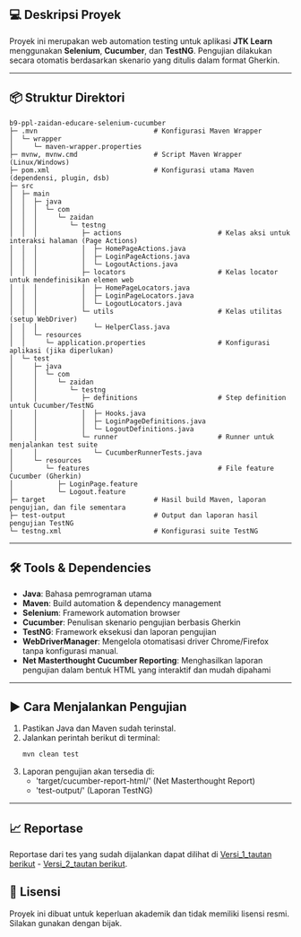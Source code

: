 ## 💻 **Deskripsi Proyek**
Proyek ini merupakan web automation testing untuk aplikasi **JTK Learn** menggunakan **Selenium**, **Cucumber**, dan **TestNG**. Pengujian dilakukan secara otomatis berdasarkan skenario yang ditulis dalam format Gherkin.

---

## 📦 **Struktur Direktori**
```
b9-ppl-zaidan-educare-selenium-cucumber
├─ .mvn                             # Konfigurasi Maven Wrapper
│  └─ wrapper
│     └─ maven-wrapper.properties
├─ mvnw, mvnw.cmd                   # Script Maven Wrapper (Linux/Windows)
├─ pom.xml                          # Konfigurasi utama Maven (dependensi, plugin, dsb)
├─ src
│  ├─ main
│  │  ├─ java
│  │  │  └─ com
│  │  │     └─ zaidan
│  │  │        └─ testng
│  │  │           ├─ actions                        # Kelas aksi untuk interaksi halaman (Page Actions)
│  │  │           │  ├─ HomePageActions.java
│  │  │           │  ├─ LoginPageActions.java
│  │  │           │  └─ LogoutActions.java
│  │  │           ├─ locators                       # Kelas locator untuk mendefinisikan elemen web
│  │  │           │  ├─ HomePageLocators.java
│  │  │           │  ├─ LoginPageLocators.java
│  │  │           │  └─ LogoutLocators.java
│  │  │           └─ utils                          # Kelas utilitas (setup WebDriver)
│  │  │              └─ HelperClass.java
│  │  └─ resources
│  │     └─ application.properties                  # Konfigurasi aplikasi (jika diperlukan)
│  └─ test
│     ├─ java
│     │  └─ com
│     │     └─ zaidan
│     │        └─ testng
│     │           ├─ definitions                    # Step definition untuk Cucumber/TestNG
│     │           │  ├─ Hooks.java
│     │           │  ├─ LoginPageDefinitions.java
│     │           │  └─ LogoutDefinitions.java
│     │           └─ runner                         # Runner untuk menjalankan test suite
│     │              └─ CucumberRunnerTests.java
│     └─ resources
│        └─ features                                # File feature Cucumber (Gherkin)
│           ├─ LoginPage.feature
│           └─ Logout.feature
├─ target                           # Hasil build Maven, laporan pengujian, dan file sementara
├─ test-output                      # Output dan laporan hasil pengujian TestNG
└─ testng.xml                       # Konfigurasi suite TestNG
```

---

## 🛠️ **Tools & Dependencies**
- **Java**: Bahasa pemrograman utama
- **Maven**: Build automation & dependency management
- **Selenium**: Framework automation browser
- **Cucumber**: Penulisan skenario pengujian berbasis Gherkin
- **TestNG**: Framework eksekusi dan laporan pengujian
- **WebDriverManager**: Mengelola otomatisasi driver Chrome/Firefox tanpa konfigurasi manual.
- **Net Masterthought Cucumber Reporting**: Menghasilkan laporan pengujian dalam bentuk HTML yang interaktif dan mudah dipahami

---

## ▶️ **Cara Menjalankan Pengujian**
1. Pastikan Java dan Maven sudah terinstal.
2. Jalankan perintah berikut di terminal:
   ```bash
   mvn clean test
   ```
3. Laporan pengujian akan tersedia di:
   - 'target/cucumber-report-html/' (Net Masterthought Report)
   - 'test-output/' (Laporan TestNG)

---

## 📈 **Reportase**
Reportase dari tes yang sudah dijalankan dapat dilihat di [Versi_1_tautan berikut](https://rafifgen.github.io/JTKLearn-Testing/target/cucumber-report-html/cucumber-html-reports/overview-features.html) - [Versi_2_tautan berikut](https://rafifgen.github.io/JTKLearn-Testing/report_test.html).


## 📜 **Lisensi**
Proyek ini dibuat untuk keperluan akademik dan tidak memiliki lisensi resmi. Silakan gunakan dengan bijak.
